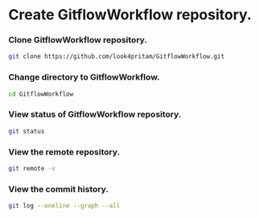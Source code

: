 # Create GitflowWorkflow repository.

### Clone GitflowWorkflow repository.

```sh
git clone https://github.com/look4pritam/GitflowWorkflow.git
```

### Change directory to GitflowWorkflow.

```sh
cd GitflowWorkflow
```

### View status of GitflowWorkflow repository.

```sh
git status
```

### View the remote repository.

```sh
git remote -v
```

### View the commit history.

```sh
git log --oneline --graph --all
```
